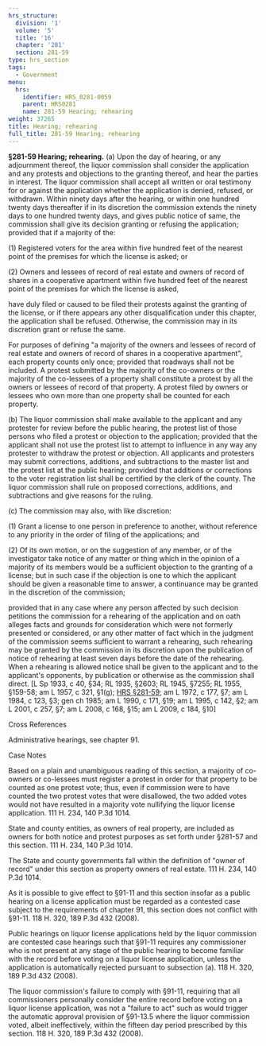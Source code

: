 ```yaml
---
hrs_structure:
  division: '1'
  volume: '5'
  title: '16'
  chapter: '281'
  section: 281-59
type: hrs_section
tags:
  - Government
menu:
  hrs:
    identifier: HRS_0281-0059
    parent: HRS0281
    name: 281-59 Hearing; rehearing
weight: 37265
title: Hearing; rehearing
full_title: 281-59 Hearing; rehearing
---
```

**§281-59 Hearing; rehearing.** (a) Upon the day of hearing, or any adjournment thereof, the liquor commission shall consider the application and any protests and objections to the granting thereof, and hear the parties in interest. The liquor commission shall accept all written or oral testimony for or against the application whether the application is denied, refused, or withdrawn. Within ninety days after the hearing, or within one hundred twenty days thereafter if in its discretion the commission extends the ninety days to one hundred twenty days, and gives public notice of same, the commission shall give its decision granting or refusing the application; provided that if a majority of the:

(1) Registered voters for the area within five hundred feet of the nearest point of the premises for which the license is asked; or

(2) Owners and lessees of record of real estate and owners of record of shares in a cooperative apartment within five hundred feet of the nearest point of the premises for which the license is asked,

have duly filed or caused to be filed their protests against the granting of the license, or if there appears any other disqualification under this chapter, the application shall be refused. Otherwise, the commission may in its discretion grant or refuse the same.

For purposes of defining "a majority of the owners and lessees of record of real estate and owners of record of shares in a cooperative apartment", each property counts only once; provided that roadways shall not be included. A protest submitted by the majority of the co-owners or the majority of the co-lessees of a property shall constitute a protest by all the owners or lessees of record of that property. A protest filed by owners or lessees who own more than one property shall be counted for each property.

(b) The liquor commission shall make available to the applicant and any protester for review before the public hearing, the protest list of those persons who filed a protest or objection to the application; provided that the applicant shall not use the protest list to attempt to influence in any way any protester to withdraw the protest or objection. All applicants and protesters may submit corrections, additions, and subtractions to the master list and the protest list at the public hearing; provided that additions or corrections to the voter registration list shall be certified by the clerk of the county. The liquor commission shall rule on proposed corrections, additions, and subtractions and give reasons for the ruling.

(c) The commission may also, with like discretion:

(1) Grant a license to one person in preference to another, without reference to any priority in the order of filing of the applications; and

(2) Of its own motion, or on the suggestion of any member, or of the investigator take notice of any matter or thing which in the opinion of a majority of its members would be a sufficient objection to the granting of a license; but in such case if the objection is one to which the applicant should be given a reasonable time to answer, a continuance may be granted in the discretion of the commission;

provided that in any case where any person affected by such decision petitions the commission for a rehearing of the application and on oath alleges facts and grounds for consideration which were not formerly presented or considered, or any other matter of fact which in the judgment of the commission seems sufficient to warrant a rehearing, such rehearing may be granted by the commission in its discretion upon the publication of notice of rehearing at least seven days before the date of the rehearing. When a rehearing is allowed notice shall be given to the applicant and to the applicant's opponents, by publication or otherwise as the commission shall direct. [L Sp 1933, c 40, §34; RL 1935, §2603; RL 1945, §7255; RL 1955, §159-58; am L 1957, c 321, §1(g); [HRS §281-59](/title-16/chapter-281/section-281-59/); am L 1972, c 177, §7; am L 1984, c 123, §3; gen ch 1985; am L 1990, c 171, §19; am L 1995, c 142, §2; am L 2001, c 257, §7; am L 2008, c 168, §15; am L 2009, c 184, §10]

Cross References

Administrative hearings, see chapter 91.

Case Notes

Based on a plain and unambiguous reading of this section, a majority of co-owners or co-lessees must register a protest in order for that property to be counted as one protest vote; thus, even if commission were to have counted the two protest votes that were disallowed, the two added votes would not have resulted in a majority vote nullifying the liquor license application. 111 H. 234, 140 P.3d 1014.

State and county entities, as owners of real property, are included as owners for both notice and protest purposes as set forth under §281-57 and this section. 111 H. 234, 140 P.3d 1014.

The State and county governments fall within the definition of "owner of record" under this section as property owners of real estate. 111 H. 234, 140 P.3d 1014.

As it is possible to give effect to §91-11 and this section insofar as a public hearing on a license application must be regarded as a contested case subject to the requirements of chapter 91, this section does not conflict with §91-11\. 118 H. 320, 189 P.3d 432 (2008).

Public hearings on liquor license applications held by the liquor commission are contested case hearings such that §91-11 requires any commissioner who is not present at any stage of the public hearing to become familiar with the record before voting on a liquor license application, unless the application is automatically rejected pursuant to subsection (a). 118 H. 320, 189 P.3d 432 (2008).

The liquor commission's failure to comply with §91-11, requiring that all commissioners personally consider the entire record before voting on a liquor license application, was not a "failure to act" such as would trigger the automatic approval provision of §91-13.5 where the liquor commission voted, albeit ineffectively, within the fifteen day period prescribed by this section. 118 H. 320, 189 P.3d 432 (2008).
